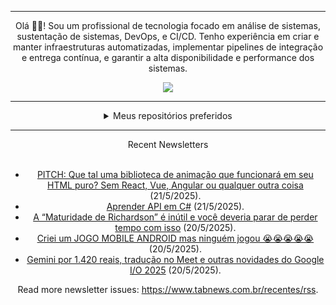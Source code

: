 <div align="center">
<hr>
<p>Olá 👋🏾! Sou um profissional de tecnologia focado em análise de sistemas, sustentação de sistemas, DevOps, e CI/CD. Tenho experiência em criar e manter infraestruturas automatizadas, implementar pipelines de integração e entrega contínua, e garantir a alta disponibilidade e performance dos sistemas.</p>
  <img src="https://media.giphy.com/media/yAGIvCiwPJn5C/giphy.gif">
<hr>
  <details>
  <summary>Meus repositórios preferidos</summary>
  <br />
  Alguns dos meus melhores repositórios:
  <br />
<br />
  <ul><li><a href=https://github.com/commitgeist/aluratube target="_blank" rel="noopener noreferrer">commitgeist/aluratube</a> (<b>0</b> ✨ and <b>0</b> 🍴): Aluratube - Desenvolvido durante a imersão React da Alura no final de 2022</li><li><a href=https://github.com/commitgeist/nlw-ia target="_blank" rel="noopener noreferrer">commitgeist/nlw-ia</a> (<b>0</b> ✨ and <b>0</b> 🍴): Projeto desenvolvido durante a NLW IA - Usando a API da OPENAI</li><li><a href=https://github.com/commitgeist/nlw-journey-ia target="_blank" rel="noopener noreferrer">commitgeist/nlw-journey-ia</a> (<b>0</b> ✨ and <b>0</b> 🍴): NLW IA - Agent de viagens usando python + langchain + GPT</li>
<li>More coming soon :).</li>
</ul>
  </details>
  <hr/>
    <summary>Recent Newsletters</summary>
  <br />
  <ul>
    <li><a href=https://www.tabnews.com.br/cesarolvr/pitch-que-tal-uma-biblioteca-de-animacao-que-funcionara-em-seu-html-puro-sem-react-vue-angular-ou-qualquer-outra-coisa target="_blank" rel="noopener noreferrer">PITCH: Que tal uma biblioteca de animação que funcionará em seu HTML puro? Sem React, Vue, Angular ou qualquer outra coisa</a> (21/5/2025).</li><li><a href=https://www.tabnews.com.br/oDIONE/aprender-api-em-c target="_blank" rel="noopener noreferrer">Aprender API em C#</a> (21/5/2025).</li><li><a href=https://www.tabnews.com.br/rntjr/a-maturidade-de-richardson-e-inutil-e-voce-deveria-parar-de-perder-tempo-com-isso target="_blank" rel="noopener noreferrer">A “Maturidade de Richardson” é inútil e você deveria parar de perder tempo com isso</a> (20/5/2025).</li><li><a href=https://www.tabnews.com.br/dudufidelis/criei-um-jogo-mobile-android-mas-ninguem-jogou target="_blank" rel="noopener noreferrer">Criei um JOGO MOBILE ANDROID mas ninguém jogou 😭😭😭😭😭</a> (20/5/2025).</li><li><a href=https://www.tabnews.com.br/NewsletterOficial/gemini-por-1-420-reais-traducao-no-meet-e-outras-novidades-do-google-i-o-2025 target="_blank" rel="noopener noreferrer">Gemini por 1.420 reais, tradução no Meet e outras novidades do Google I/O 2025</a> (20/5/2025).</li>
  </ul>
<p>Read more newsletter issues: <a href="https://www.tabnews.com.br/recentes/rss">https://www.tabnews.com.br/recentes/rss</a>.</p>
  </details>
